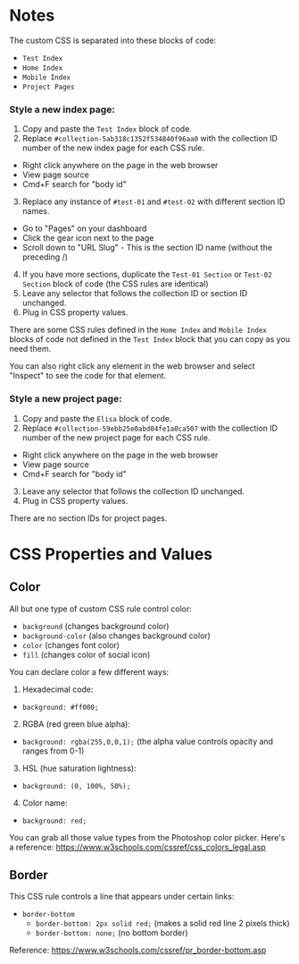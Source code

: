 # Notes

The custom CSS is separated into these blocks of code:

* `Test Index`
* `Home Index`
* `Mobile Index`
* `Project Pages`

### Style a new index page:
1. Copy and paste the `Test Index` block of code.
2. Replace `#collection-5ab318c1352f534840f96aa0` with the collection ID number of the new index page for each CSS rule.
 * Right click anywhere on the page in the web browser
 * View page source
 * Cmd+F search for "body id"
3. Replace any instance of `#test-01` and `#test-02` with different section ID names.
 * Go to "Pages" on your dashboard
 * Click the gear icon next to the page
 * Scroll down to "URL Slug" - This is the section ID name (without the preceding /)
4. If you have more sections, duplicate the `Test-01 Section` or `Test-02 Section` block of code (the CSS rules are identical)
5. Leave any selector that follows the collection ID or section ID unchanged.
6. Plug in CSS property values.

There are some CSS rules defined in the `Home Index` and `Mobile Index` blocks of code not defined in the `Test Index` block that you can copy as you need them.

You can also right click any element in the web browser and select "Inspect" to see the code for that element.

### Style a new project page:
1. Copy and paste the `Elisa` block of code.
2. Replace `#collection-59ebb25e0abd04fe1a0ca507` with the collection ID number of the new project page for each CSS rule.
 * Right click anywhere on the page in the web browser
 * View page source
 * Cmd+F search for "body id"
3. Leave any selector that follows the collection ID unchanged.
4. Plug in CSS property values.

There are no section IDs for project pages.

# CSS Properties and Values

## Color
All but one type of custom CSS rule control color:
- `background` (changes background color)
- `background-color` (also changes background color)
- `color` (changes font color)
- `fill` (changes color of social icon)

You can declare color a few different ways:
1. Hexadecimal code:
 - `background: #ff000;`
2. RGBA (red green blue alpha):
 - `background: rgba(255,0,0,1);` (the alpha value controls opacity and ranges from 0-1)
3. HSL (hue saturation lightness):
 - `background: (0, 100%, 50%);`
4. Color name:
 - `background: red;`

You can grab all those value types from the Photoshop color picker.
Here's a reference: <https://www.w3schools.com/cssref/css_colors_legal.asp>

## Border
This CSS rule controls a line that appears under certain links:
- `border-bottom`
  - `border-bottom: 2px solid red;` (makes a solid red line 2 pixels thick)
  - `border-bottom: none;` (no bottom border)

Reference: <https://www.w3schools.com/cssref/pr_border-bottom.asp>
